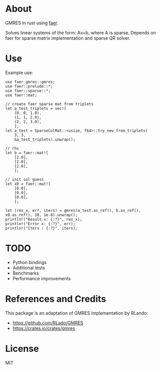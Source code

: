 About
=====

GMRES in rust using [faer](https://github.com/sarah-ek/faer-rs).

Solves linear systems of the form: Ax=b, where A is sparse.  Depends on faer for sparse matrix implementation and sparse QR solver.

Use
===

Example use:

    use faer_gmres::gmres;
    use faer::prelude::*;
    use faer::sparse::*;
    use faer::mat;

    // create faer sparse mat from triplets
    let a_test_triplets = vec![
        (0, 0, 1.0),
        (1, 1, 2.0),
        (2, 2, 3.0),
        ];
    let a_test = SparseColMat::<usize, f64>::try_new_from_triplets(
        3, 3,
        &a_test_triplets).unwrap();

    // rhs
    let b = faer::mat![
        [2.0],
        [2.0],
        [2.0],
        ];

    // init sol guess
    let x0 = faer::mat![
        [0.0],
        [0.0],
        [0.0],
        ];

    let (res_x, err, iters) = gmres(a_test.as_ref(), b.as_ref(), x0.as_ref(), 10, 1e-8).unwrap();
    println!("Result x: {:?}", res_x);
    println!("Error x: {:?}", err);
    println!("Iters : {:?}", iters);

TODO
====

- Python bindings
- Additional tests
- Benchmarks
- Performance improvements


References and Credits
=======================

This package is an adaptation of GMRES implementation by RLando:

- https://github.com/RLado/GMRES
- https://crates.io/crates/gmres

License
=======

MIT
